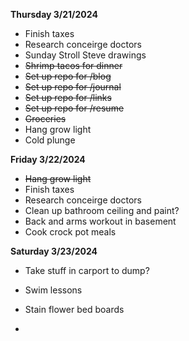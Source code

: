 **Thursday 3/21/2024**

* Finish taxes
* Research conceirge doctors
* Sunday Stroll Steve drawings
* ~~Shrimp tacos for dinner~~
* ~~Set up repo for /blog~~
* ~~Set up repo for /journal~~
* ~~Set up repo for /links~~
* ~~Set up repo for /resume~~
* ~~Groceries~~
* Hang grow light
* Cold plunge

**Friday 3/22/2024**
* ~~Hang grow light~~
* Finish taxes
* Research conceirge doctors
* Clean up bathroom ceiling and paint?
* Back and arms workout in basement
* Cook crock pot meals

**Saturday 3/23/2024**
* Take stuff in carport to dump?
* Swim lessons
* Stain flower bed boards


* 
